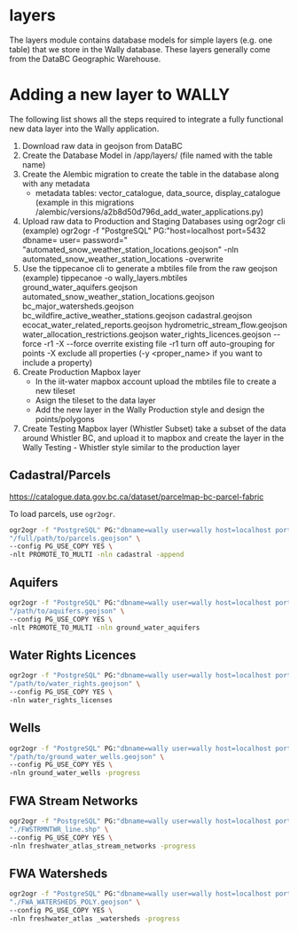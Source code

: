 # layers

The layers module contains database models for simple layers (e.g. one table) that we store
in the Wally database. These layers generally come from the DataBC Geographic Warehouse.

# Adding a new layer to WALLY

The following list shows all the steps required to integrate a fully functional new data 
layer into the Wally application.

1. Download raw data in geojson from DataBC
2. Create the Database Model in /app/layers/ (file named with the table name)
3. Create the Alembic migration to create the table in the database along with any metadata
    - metadata tables: vector_catalogue, data_source, display_catalogue
    (example in this migrations /alembic/versions/a2b8d50d796d_add_water_applications.py)
4. Upload raw data to Production and Staging Databases using ogr2ogr cli 
    (example) ogr2ogr -f "PostgreSQL" PG:"host=localhost port=5432 dbname=<dbname> user=<dbuser> password=<password>" "automated_snow_weather_station_locations.geojson" -nln automated_snow_weather_station_locations -overwrite
5. Use the tippecanoe cli to generate a mbtiles file from the raw geojson
    (example) tippecanoe -o wally_layers.mbtiles ground_water_aquifers.geojson automated_snow_weather_station_locations.geojson bc_major_watersheds.geojson bc_wildfire_active_weather_stations.geojson cadastral.geojson ecocat_water_related_reports.geojson hydrometric_stream_flow.geojson water_allocation_restrictions.geojson water_rights_licences.geojson --force -r1 -X
    --force overrite existing file
    -r1 turn off auto-grouping for points
    -X exclude all properties (-y <proper_name> if you want to include a property)
6. Create Production Mapbox layer
    - In the iit-water mapbox account upload the mbtiles file to create a new tileset
    - Asign the tileset to the data layer
    - Add the new layer in the Wally Production style and design the points/polygons
7. Create Testing Mapbox layer (Whistler Subset)
    take a subset of the data around Whistler BC, and upload it to mapbox and create 
    the layer in the Wally Testing - Whistler style similar to the production layer

## Cadastral/Parcels

https://catalogue.data.gov.bc.ca/dataset/parcelmap-bc-parcel-fabric

To load parcels, use `ogr2ogr`.

```bash
ogr2ogr -f "PostgreSQL" PG:"dbname=wally user=wally host=localhost port=5432 password=test_pw" \
"/full/path/to/parcels.geojson" \
--config PG_USE_COPY YES \
-nlt PROMOTE_TO_MULTI -nln cadastral -append
```

## Aquifers

```bash
ogr2ogr -f "PostgreSQL" PG:"dbname=wally user=wally host=localhost port=5432 password=test_pw" \
"/path/to/aquifers.geojson" \
--config PG_USE_COPY YES \
-nlt PROMOTE_TO_MULTI -nln ground_water_aquifers
```

## Water Rights Licences

```bash
ogr2ogr -f "PostgreSQL" PG:"dbname=wally user=wally host=localhost port=5432 password=test_pw" \
"/path/to/water_rights.geojson" \
--config PG_USE_COPY YES \
-nln water_rights_licenses
```

## Wells

```bash
ogr2ogr -f "PostgreSQL" PG:"dbname=wally user=wally host=localhost port=5432 password=test_pw" \
"/path/to/ground_water_wells.geojson" \
--config PG_USE_COPY YES \
-nln ground_water_wells -progress
```


## FWA Stream Networks

```bash
ogr2ogr -f "PostgreSQL" PG:"dbname=wally user=wally host=localhost port=5432 password=test_pw" \
"./FWSTRMNTWR_line.shp" \
--config PG_USE_COPY YES \
-nln freshwater_atlas_stream_networks -progress
```

## FWA Watersheds

```bash
ogr2ogr -f "PostgreSQL" PG:"dbname=wally user=wally host=localhost port=5432 password=test_pw" \
"./FWA_WATERSHEDS_POLY.geojson" \
--config PG_USE_COPY YES \
-nln freshwater_atlas _watersheds -progress
```
